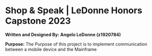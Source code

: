 # Shop & Speak | LeDonne Honors Capstone 2023

**Written and Designed By: Angelo LeDonne (z1920784)**

**Purpose:** The Purpose of this project is to implement communication between a mobile device and the Mainframe
